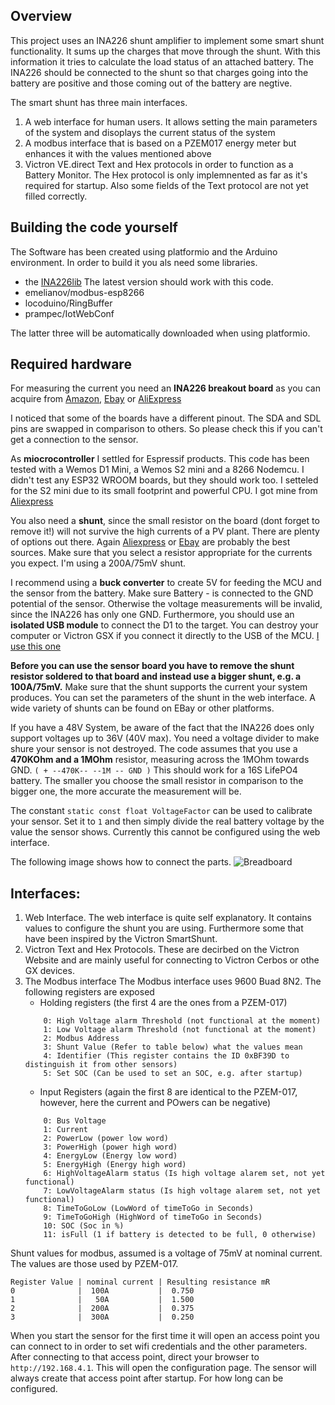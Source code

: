 ## Overview
This project uses an INA226 shunt amplifier to implement some smart shunt functionality.
It sums up the charges that move through the shunt. With this information it tries to calculate the load status of an attached battery.
The INA226 should be connected to the shunt so that charges going into the battery are positive and those coming out of the battery are negtive.

The smart shunt has three main interfaces.

1) A web interface for human users. It allows setting the main parameters of the system and disoplays the current status of the system
2) A modbus interface that is based on a PZEM017 energy meter but enhances it with the values mentioned above
3) Victron VE.direct Text and Hex protocols in order to function as a Battery Monitor. The Hex protocol is only implemnented as far as it's required for startup. Also some fields of the Text protocol are not yet filled correctly.

## Building the code yourself
The Software has been created using platformio and the Arduino environment. In order to build it you als need some libraries.
* the [INA226lib](https://github.com/peterus/INA226Lib) The latest version should work with this code.
* emelianov/modbus-esp8266
* locoduino/RingBuffer
* prampec/IotWebConf

The latter three will be automatically downloaded when using platformio.

## Required hardware

For measuring the current you need an __INA226 breakout board__ as you can acquire from 
[Amazon](https://www.amazon.de/ALAMSCN-Bi-Directional-Voltage-Current-Monitoring/dp/B09Z66QSPB/ref=sr_1_4?keywords=ina226&qid=1674921078&sr=8-4),
[Ebay](https://www.ebay.de/itm/403798012528?mkcid=16&mkevt=1&mkrid=707-127634-2357-0&ssspo=3VTGCNeFTJm&sssrc=2047675&ssuid=0YZwUxrsQgu&widget_ver=artemis&media=COPY) or [AliExpress](https://de.aliexpress.com/item/1005001593541480.html?spm=a2g0o.productlist.main.3.56f351729HIcrL&algo_pvid=355d9f06-c6bf-45e7-922c-611aa36108cf&algo_exp_id=355d9f06-c6bf-45e7-922c-611aa36108cf-1&pdp_ext_f=%7B%22sku_id%22%3A%2212000016714954183%22%7D&pdp_npi=2%40dis%21EUR%213.22%212.06%21%21%21%21%21%402145294416749211574187658d06b7%2112000016714954183%21sea&curPageLogUid=PnWeLZQyi9Cc)

I noticed that some of the boards have a different pinout. The SDA and SDL pins are swapped in comparison to others. So please check this if you can't get a connection to the sensor.

As __miocrocontroller__ I settled for Espressif products. This code has been tested with a Wemos D1 Mini, a Wemos S2 mini and a 8266 Nodemcu. I didn't test any ESP32 WROOM boards, but they should work too. I setteled for the S2 mini due to its small footprint and powerful CPU. I got mine from [Aliexpress](https://de.aliexpress.com/item/1005004438665554.html?spm=a2g0o.productlist.main.5.5ffa60aafadABW&algo_pvid=dd20a2a6-e95b-45fa-a21f-18e0922615da&algo_exp_id=dd20a2a6-e95b-45fa-a21f-18e0922615da-2&pdp_ext_f=%7B%22sku_id%22%3A%2212000029182790427%22%7D&pdp_npi=2%40dis%21EUR%212.72%212.23%21%21%21%21%21%402145274c16754348326558450d06ca%2112000029182790427%21sea&curPageLogUid=wBPd7zKYNEX1)

You also need a __shunt__, since the small resistor on the board (dont forget to remove it!) will not survive the high currents of a PV plant.
There are plenty of options out there. Again [Aliexpress](https://de.aliexpress.com/item/1005001678592758.html?spm=a2g0o.productlist.main.29.306d4ec19gJkAJ&algo_pvid=29bbcfa0-d3c6-4854-8a79-1bb33adbf3d4&aem_p4p_detail=2023020306362112631641799161540004060030&algo_exp_id=29bbcfa0-d3c6-4854-8a79-1bb33adbf3d4-14&pdp_ext_f=%7B%22sku_id%22%3A%2212000017093083607%22%7D&pdp_npi=2%40dis%21EUR%213.88%213.1%21%21%21%21%21%402100b84516754349819031656d0753%2112000017093083607%21sea&curPageLogUid=4Pyd35DHXJ61&ad_pvid=2023020306362112631641799161540004060030_4&ad_pvid=2023020306362112631641799161540004060030_4) or [Ebay](https://www.ebay.de/sch/i.html?_from=R40&_trksid=p2334524.m570.l1313&_nkw=shunt+resistor&_sacat=0&LH_TitleDesc=0&_odkw=shunt&_osacat=0) are probably the best sources.
Make sure that you select a resistor appropriate for the currents you expect. I'm using a 200A/75mV shunt.

I recommend using a __buck converter__ to create 5V for feeding the MCU and the sensor from the battery. 
Make sure Battery - is connected to the GND potential of the sensor. Otherwise the voltage measurements will be invalid, since the INA226 has only one GND.
Furthermore, you should use an __isolated USB module__ to connect the D1 to the target. You can destroy your computer or Victron GSX if you connect it directly to the USB of the MCU. [I use this one](https://www.ebay.de/itm/164934927888?mkcid=16&mkevt=1&mkrid=707-127634-2357-0&ssspo=k80Mu6A-TbK&sssrc=2047675&ssuid=0YZwUxrsQgu&widget_ver=artemis&media=COPY)

__Before you can use the sensor board you have to remove the shunt resistor soldered to that board and instead use a bigger shunt, e.g. a 100A/75mV.__
Make sure that the shunt supports the current your system produces. You can set the parameters of the shunt in the web interface.
A wide variety of shunts can be found on EBay or other platforms.

If you have a 48V System, be aware of the fact that the INA226 does only support voltages up to 36V (40V max). You need a voltage divider to make shure your sensor is not destroyed. 
The code assumes that you use a __470KOhm and a 1MOhm__ resistor, measuring across the 1MOhm towards GND. `( + --470K-- --1M -- GND )` This should work for a 16S LifePO4 battery. The smaller you choose the small resistor in comparison to the bigger one, the more accurate the measurement will be.

The constant `static const float VoltageFactor`  can be used to calibrate your sensor. Set it to `1` and then simply divide the real battery voltage by the value the sensor shows. Currently this cannot be configured using the web interface.

The following image shows how to connect the parts.
![Breadboard](https://github.com/kscholty/SmartShuntINA226/blob/master/Schema/SmartShunt_Steckplatine.png)


## Interfaces:

1) Web Interface. 
    The web interface is quite self explanatory. It contains values to configure the shunt you are using. 
    Furthermore some that have been inspired by the Victron SmartShunt. 
2) Victron Text and Hex Protocols. These are decirbed on the  Victron Website and are mainly useful for connecting to Victron Cerbos or othe GX devices.
3)  The Modbus interface
    The Modbus interface uses 9600 Buad 8N2. The following registers are exposed
    - Holding registers (the first 4 are the ones from a PZEM-017)
    ```
        0: High Voltage alarm Threshold (not functional at the moment)
        1: Low Voltage alarm Threshold (not functional at the moment)
        2: Modbus Address
        3: Shunt Value (Refer to table below) what the values mean
        4: Identifier (This register contains the ID 0xBF39D to distinguish it from other sensors)
        5: Set SOC (Can be used to set an SOC, e.g. after startup)
    ```
    - Input Registers (again the first 8 are identical to the PZEM-017, however, here the current and POwers can be negative)
    ```
        0: Bus Voltage
        1: Current
        2: PowerLow (power low word)
        3: PowerHigh (power high word)
        4: EnergyLow (Energy low word)
        5: EnergyHigh (Energy high word)
        6: HighVoltageAlarm status (Is high voltage alarem set, not yet functional)
        7: LowVoltageAlarm status (Is high voltage alarem set, not yet functional)
        8: TimeToGoLow (LowWord of timeToGo in Seconds)
        9: TimeToGoHigh (HighWord of timeToGo in Seconds)
        10: SOC (Soc in %)
        11: isFull (1 if battery is detected to be full, 0 otherwise)
    ```

Shunt values for modbus, assumed is a voltage of 75mV at nominal current. 
The values are those used by PZEM-017.

```
Register Value | nominal current | Resulting resistance mR
0              |  100A           |  0.750
1              |   50A           |  1.500
2              |  200A           |  0.375
3              |  300A           |  0.250
```

When you start the sensor for the first time it will open an access point you can connect to in order to set wifi credentials and the other parameters.
After connecting to that access point, direct your browser to `http://192.168.4.1`. This will open the configuration page.
The sensor will always create that access point after startup. For how long can be configured. 






